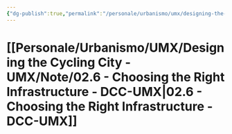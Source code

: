 ```yaml
---
{"dg-publish":true,"permalink":"/personale/urbanismo/umx/designing-the-cycling-city-umx/note/02-6-choosing-the-right-infrastructure-dcc-umx/","tags":["UNI"]}
---
```


# [[Personale/Urbanismo/UMX/Designing the Cycling City - UMX/Note/02.6 - Choosing the Right Infrastructure - DCC-UMX\|02.6 - Choosing the Right Infrastructure - DCC-UMX]]


```table-of-contents
```


